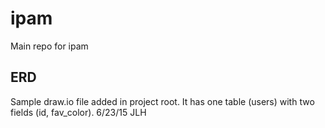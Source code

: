 # ipam
Main repo for ipam

## ERD

Sample draw.io file added in project root. It has one table (users) with two 
fields (id, fav_color). 6/23/15 JLH
